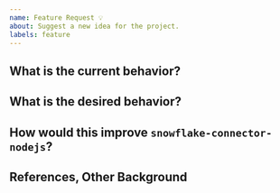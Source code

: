 ```yaml
---
name: Feature Request 💡
about: Suggest a new idea for the project. 
labels: feature
---
```


## What is the current behavior?

## What is the desired behavior?

## How would this improve `snowflake-connector-nodejs`?

## References, Other Background
